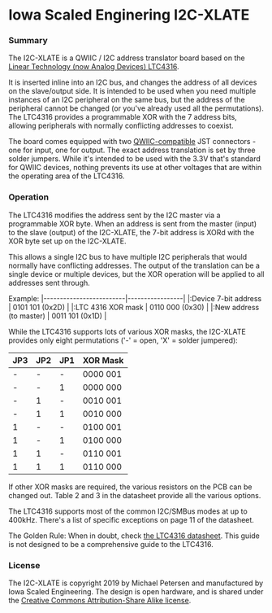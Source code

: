 # Iowa Scaled Enginering I2C-XLATE

### Summary

The I2C-XLATE is a QWIIC / I2C address translator board based on the [Linear
Technology (now Analog Devices)
LTC4316](https://www.analog.com/en/products/ltc4316.html).

It is inserted inline into an I2C bus, and changes the address of all devices on the
slave/output side.  It is intended to be used when you need multiple instances 
of an I2C peripheral on the same bus, but the address of the peripheral cannot 
be changed (or you've already used all the permutations).  The LTC4316 provides a programmable XOR with
the 7 address bits, allowing peripherals with normally conflicting addresses
to coexist.

The board comes equipped with two [QWIIC-compatible](https://www.sparkfun.com/qwiic) JST connectors - one
for input, one for output.  The exact address translation is set by three
solder jumpers.  While it's intended to be used with the 3.3V that's
standard for QWIIC devices, nothing prevents its use at other voltages that
are within the operating area of the LTC4316.

### Operation

The LTC4316 modifies the address sent by the I2C master via a programmable
XOR byte.  When an address is sent from the master (input) to the slave (output)
of the I2C-XLATE, the 7-bit address is XORd with the XOR byte set up on the
I2C-XLATE.

This allows a single I2C bus to have multiple I2C peripherals that
would normally have conflicting addresses. The output of the translation 
can be a single device or multiple devices, but the XOR operation will be 
applied to all addresses sent through.

Example:
|-------------------------|-----------------|
|:Device 7-bit address    | 0101 101 (0x2D) |
|:LTC 4316 XOR mask       | 0110 000 (0x30) |
|:New address (to master) | 0011 101 (0x1D) |

While the LTC4316 supports lots of various XOR masks, the I2C-XLATE provides
only eight permutations ('-' = open, 'X' = solder jumpered):

| JP3 | JP2 | JP1 | XOR Mask |
|-----|-----|-----|----------|
|  -  |  -  |  -  | 0000 001 |
|  -  |  -  |  1  | 0000 000 |
|  -  |  1  |  -  | 0010 001 |
|  -  |  1  |  1  | 0010 000 |
|  1  |  -  |  -  | 0100 001 |
|  1  |  -  |  1  | 0100 000 |
|  1  |  1  |  -  | 0110 001 |
|  1  |  1  |  1  | 0110 000 |
 
If other XOR masks are required, the various resistors on the PCB can be
changed out.  Table 2 and 3 in the datasheet provide all the various
options.

The LTC4316 supports most of the common I2C/SMBus modes at up to 400kHz. 
There's a list of specific exceptions on page 11 of the datasheet.

The Golden Rule:  When in doubt, check [the LTC4316
datasheet](https://www.analog.com/en/products/ltc4316.html).  This guide is not
designed to be a comprehensive guide to the LTC4316.  



### License

The I2C-XLATE is copyright 2019 by Michael Petersen and manufactured by Iowa
Scaled Engineering.  The design is open hardware, and is shared under the
[Creative Commons Attribution-Share Alike
license](https://creativecommons.org/licenses/by-sa/4.0/legalcode).
